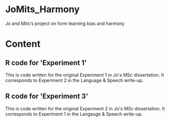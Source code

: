 # JoMits_Harmony
Jo and Mits's project on form learning bias and harmony

# Content
## R code for 'Experiment 1'
This is code written for the original Experiment 1 in Jo's MSc dissertation. It corresponds to Experiment 2 in the Language & Speech write-up.
## R code for 'Experiment 3'
This is code written for the original Experiment 2 in Jo's MSc dissertation. It corresponds to Experiment 1 in the Langauge & Speech write-up.
